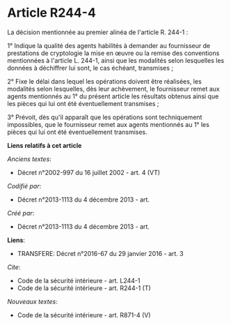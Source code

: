 # Article R244-4

La décision mentionnée au premier alinéa de l'article R. 244-1 : 

1° Indique la qualité des agents habilités à demander au fournisseur de prestations de cryptologie la mise en œuvre ou la
remise des conventions mentionnées à l'article L. 244-1, ainsi que les modalités selon lesquelles les données à déchiffrer
lui sont, le cas échéant, transmises ; 

2° Fixe le délai dans lequel les opérations doivent être réalisées, les modalités selon lesquelles, dès leur achèvement, le
fournisseur remet aux agents mentionnés au 1° du présent article les résultats obtenus ainsi que les pièces qui lui ont été
éventuellement transmises ; 

3° Prévoit, dès qu'il apparaît que les opérations sont techniquement impossibles, que le fournisseur remet aux agents
mentionnés au 1° les pièces qui lui ont été éventuellement transmises.

**Liens relatifs à cet article**

_Anciens textes_:

  - Décret n°2002-997 du 16 juillet 2002 - art. 4 (VT)

_Codifié par_:

  - Décret n°2013-1113 du 4 décembre 2013 - art.

_Créé par_:

  - Décret n°2013-1113 du 4 décembre 2013 - art.

**Liens**:

  - TRANSFERE: Décret n°2016-67 du 29 janvier 2016 - art. 3

_Cite_:

  - Code de la sécurité intérieure - art. L244-1
  - Code de la sécurité intérieure - art. R244-1 (T)

_Nouveaux textes_:

  - Code de la sécurité intérieure - art. R871-4 (V)
